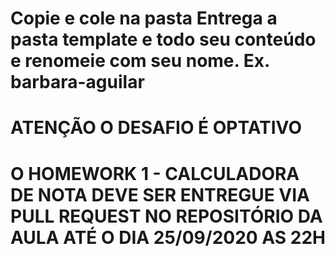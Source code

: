 # Copie e cole na pasta Entrega a pasta template e todo seu conteúdo e renomeie com seu nome. Ex. barbara-aguilar

# ATENÇÃO O DESAFIO É OPTATIVO

# O HOMEWORK 1 - CALCULADORA DE NOTA DEVE SER ENTREGUE VIA PULL REQUEST NO REPOSITÓRIO DA AULA ATÉ O DIA 25/09/2020 AS 22H
